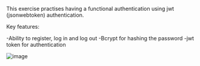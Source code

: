 This exercise practises having a functional authentication using jwt (jsonwebtoken) authentication.

Key features:

-Ability to register, log in and log out
-Bcrypt for hashing the password
-jwt token for authentication


![image](https://github.com/user-attachments/assets/dc49b9c7-afc7-43c5-a4ce-0e5b09dbe41b)



